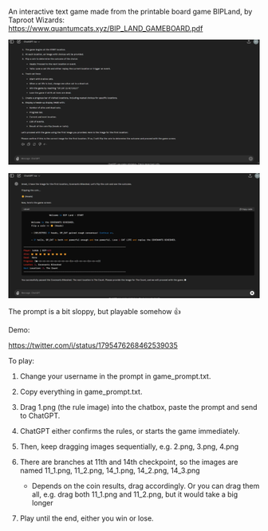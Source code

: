 An interactive text game made from the printable board game BIPLand, by Taproot Wizards: https://www.quantumcats.xyz/BIP_LAND_GAMEBOARD.pdf

![GameUI](screenshots/game_start.png)

![GameUI](screenshots/game_gui.png)

The prompt is a bit sloppy, but playable somehow 👍

Demo:

https://twitter.com/i/status/1795476268462539035

To play:

1. Change your username in the prompt in game_prompt.txt.

2. Copy everything in game_prompt.txt.

3. Drag 1.png (the rule image) into the chatbox, paste the prompt and send to ChatGPT. 

4. ChatGPT either confirms the rules, or starts the game immediately.

5. Then, keep dragging images sequentially, e.g. 2.png, 3.png, 4.png

6. There are branches at 11th and 14th checkpoint, so the images are named 11_1.png, 11_2.png, 14_1.png, 14_2.png, 14_3.png
   
   - Depends on the coin results, drag accordingly. Or you can drag them all, e.g. drag both 11_1.png and 11_2.png, but it would take a big longer
   
7. Play until the end, either you win or lose.

